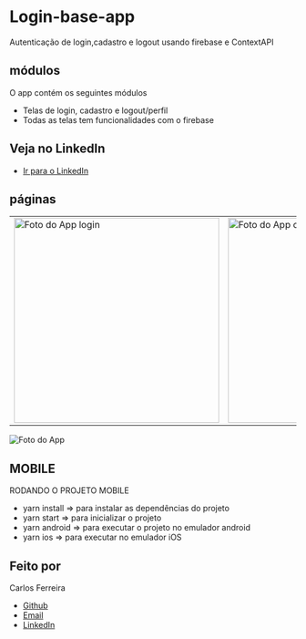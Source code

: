 # Login-base-app

Autenticação de login,cadastro e logout usando firebase e ContextAPI

## módulos

O app contém os seguintes módulos

- Telas de login, cadastro e logout/perfil
- Todas as telas tem funcionalidades com o firebase

## Veja no LinkedIn

- [Ir para o LinkedIn](https://www.linkedin.com/posts/carlos-ferreira-4b2ba219a_aplica%C3%A7%C3%A3o-criada-em-react-native-com-firebase-activity-6754205092993368064-u7pz)

## páginas

<table>
  <tr>
<td><img src="https://firebasestorage.googleapis.com/v0/b/portfolio-web-7fbff.appspot.com/o/github_projects%2Flogin-base-app%2Flogin.png?alt=media&token=e80cec55-f3bc-46f1-a899-f04e4f21be56" alt="Foto do App login" width="360" /></td>
<td><img src="https://firebasestorage.googleapis.com/v0/b/portfolio-web-7fbff.appspot.com/o/github_projects%2Flogin-base-app%2Fcreate.png?alt=media&token=07fd35f6-ad42-421f-a8b7-95949f0bd87a" alt="Foto do App criarConta" width="360" /></td>
</tr>
</table>

![Foto do App](https://firebasestorage.googleapis.com/v0/b/portfolio-web-7fbff.appspot.com/o/github_projects%2Flogin-base-app%2Fauth.png?alt=media&token=468724d5-0f13-4476-bca2-81147604247a)

## MOBILE

RODANDO O PROJETO MOBILE

- yarn install => para instalar as dependências do projeto
- yarn start => para inicializar o projeto
- yarn android => para executar o projeto no emulador android
- yarn ios => para executar no emulador iOS

## Feito por

Carlos Ferreira

- [Github](https://www.github.com/CarlosSTS)
- [Email](mailto://carlossts826@gmail.com)
- [LinkedIn](https://www.linkedin.com/in/carlos-ferreira-4b2ba219a/)
